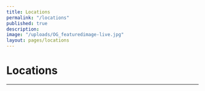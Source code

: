 ```yaml
---
title: Locations
permalink: "/locations"
published: true
description: 
image: "/uploads/OG_featuredimage-live.jpg"
layout: pages/locations
---
```


# Locations

<hr class="title-divider-blue">